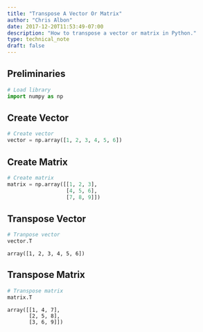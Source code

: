 ```yaml
---
title: "Transpose A Vector Or Matrix"
author: "Chris Albon"
date: 2017-12-20T11:53:49-07:00
description: "How to transpose a vector or matrix in Python."
type: technical_note
draft: false
---
```

## Preliminaries


```python
# Load library
import numpy as np
```

## Create Vector


```python
# Create vector
vector = np.array([1, 2, 3, 4, 5, 6])
```

## Create Matrix


```python
# Create matrix
matrix = np.array([[1, 2, 3],
                   [4, 5, 6],
                   [7, 8, 9]])
```

## Transpose Vector


```python
# Tranpose vector
vector.T
```




    array([1, 2, 3, 4, 5, 6])



## Transpose Matrix


```python
# Transpose matrix
matrix.T
```




    array([[1, 4, 7],
           [2, 5, 8],
           [3, 6, 9]])


